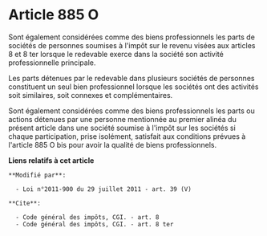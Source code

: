 # Article 885 O

Sont également considérées comme des biens professionnels les parts de sociétés de personnes soumises à l'impôt sur le revenu
visées aux articles 8 et 8 ter lorsque le redevable exerce dans la société son activité professionnelle principale. 

Les parts détenues par le redevable dans plusieurs sociétés de personnes constituent un seul bien professionnel lorsque les
sociétés ont des activités soit similaires, soit connexes et complémentaires. 

Sont également considérées comme des biens professionnels les parts ou actions détenues par une personne mentionnée au
premier alinéa du présent article dans une société soumise à l'impôt sur les sociétés si chaque participation, prise
isolément, satisfait aux conditions prévues à l'article 885 O bis pour avoir la qualité de biens professionnels.

**Liens relatifs à cet article**

	**Modifié par**:

	  - Loi n°2011-900 du 29 juillet 2011 - art. 39 (V)

	**Cite**:

	  - Code général des impôts, CGI. - art. 8
	  - Code général des impôts, CGI. - art. 8 ter
